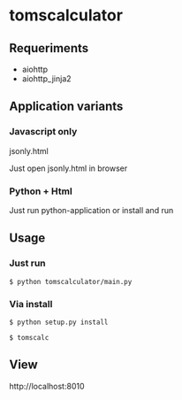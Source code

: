 # tomscalculator

## Requeriments
- aiohttp
- aiohttp_jinja2

## Application variants
### Javascript only
jsonly.html

Just open  jsonly.html  in browser

### Python + Html
Just run python-application or install and run

## Usage
### Just run
```$ python tomscalculator/main.py```

### Via install
```$ python setup.py install```

```$ tomscalc```

## View
http://localhost:8010

